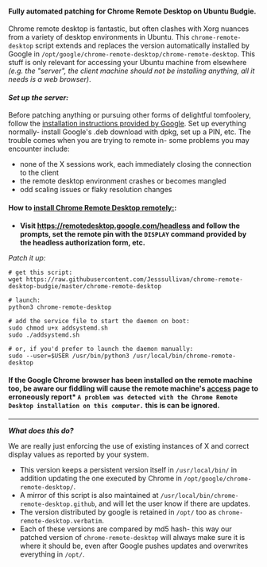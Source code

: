 

#### Fully automated patching for Chrome Remote Desktop on Ubuntu Budgie.


Chrome remote desktop is fantastic, but often clashes with Xorg nuances from a variety of desktop environments in Ubuntu.  This `chrome-remote-desktop` script extends and replaces the version automatically installed by Google in `/opt/google/chrome-remote-desktop/chrome-remote-desktop`. This stuff is only relevant for accessing your Ubuntu machine from elsewhere *(e.g. the "server", the client machine should not be installing anything, all it needs is a web browser)*.


#### ***Set up the server:***

Before patching anything or pursuing other forms of delightful tomfoolery, follow the [installation instructions provided by Google](https://remotedesktop.google.com/headless).  Set up everything normally- install Google's .deb download with dpkg, set up a PIN, etc.
The trouble comes when you are trying to remote in- some problems you may encounter include:
- none of the X sessions work, each immediately closing the connection to the client
- the remote desktop environment crashes or becomes mangled
- odd scaling issues or flaky resolution changes

 

#### How to [install Chrome Remote Desktop remotely:](https://remotedesktop.google.com/headless):
- **Visit https://remotedesktop.google.com/headless and follow the prompts, set the remote pin with the `DISPLAY` command provided by the headless authorization form, etc.**

*Patch it up:*
```
# get this script:
wget https://raw.githubusercontent.com/Jesssullivan/chrome-remote-desktop-budgie/master/chrome-remote-desktop

# launch:
python3 chrome-remote-desktop

# add the service file to start the daemon on boot:
sudo chmod u+x addsystemd.sh
sudo ./addsystemd.sh

# or, if you'd prefer to launch the daemon manually:
sudo --user=$USER /usr/bin/python3 /usr/local/bin/chrome-remote-desktop
```

#### If the Google Chrome browser has been installed on the remote machine too, be aware our fiddling will cause the remote machine's [access](https://remotedesktop.google.com/access) page to erroneously report* `A problem was detected with the Chrome Remote Desktop installation on this computer.`  **this is can be ignored**.


<hr>

***What does this do?***

We are really just enforcing the use of existing instances of X and correct display values as reported by your system.

- This version keeps a persistent version itself in `/usr/local/bin/` in addition updating the one executed by Chrome in `/opt/google/chrome-remote-desktop/`.        
- A mirror of this script is also maintained at `/usr/local/bin/chrome-remote-desktop.github`, and will let the user know if there are updates.   
- The version distributed by google is retained in `/opt/` too as `chrome-remote-desktop.verbatim`.   
- Each of these versions are compared by md5 hash- this way our patched version of `chrome-remote-desktop` will always make sure it is where it should be, even after Google pushes updates and overwrites everything in `/opt/`.

